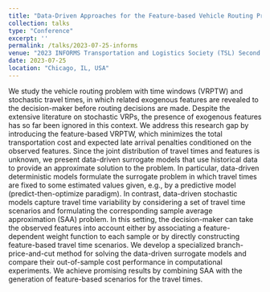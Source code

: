 ```yaml
---
title: "Data-Driven Approaches for the Feature-based Vehicle Routing Problem with Time Windows"
collection: talks
type: "Conference"
excerpt: ''
permalink: /talks/2023-07-25-informs
venue: "2023 INFORMS Transportation and Logistics Society (TSL) Second Triennial Conference"
date: 2023-07-25
location: "Chicago, IL, USA"
---
```


We study the vehicle routing problem with time windows (VRPTW) and stochastic travel times, in which related exogenous features are revealed to the decision-maker before routing decisions are made. Despite the extensive literature on stochastic VRPs, the presence of exogenous features has so far been ignored in this context. We address this research gap by introducing the feature-based VRPTW, which minimizes the total transportation cost and expected late arrival penalties conditioned on the observed features. Since the joint distribution of travel times and features is unknown, we present data-driven surrogate models that use historical data to provide an approximate solution to the problem. In particular, data-driven deterministic models formulate the surrogate problem in which travel times are fixed to some estimated values given, e.g., by a predictive model (predict-then-optimize paradigm). In contrast, data-driven stochastic models capture travel time variability by considering a set of travel time scenarios and formulating the corresponding sample average approximation (SAA) problem. In this setting, the decision-maker can take the observed features into account either by associating a feature-dependent weight function to each sample or by directly constructing feature-based travel time scenarios.
We develop a specialized branch-price-and-cut method for solving the data-driven surrogate models and compare their out-of-sample cost performance in computational experiments.
We achieve promising results by combining SAA with the generation of feature-based scenarios for the travel times.